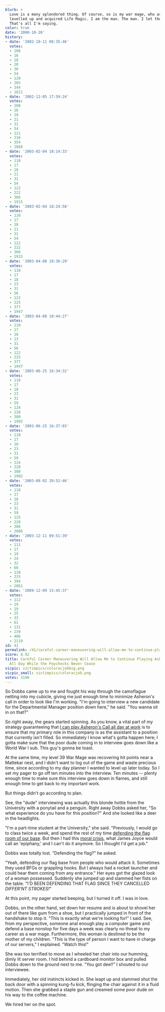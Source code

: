 ```yaml
---
blurb: >
  Love is a many splendored thing. Of course, so is my war mage, who as of this evening
  levelled up and acquired Life Magic. I am the man. The man. I let the dogs out.
  That's all I'm saying.
color: true
date: '2000-10-28'
history:
- date: '2002-10-11 08:35:46'
  votes:
  - 108
  - 16
  - 18
  - 20
  - 30
  - 54
  - 120
  - 205
  - 344
  - 1821
- date: '2002-12-05 17:59:24'
  votes:
  - 108
  - 16
  - 18
  - 21
  - 31
  - 54
  - 121
  - 216
  - 354
  - 1868
- date: '2003-02-04 18:14:33'
  votes:
  - 110
  - 17
  - 18
  - 21
  - 31
  - 54
  - 122
  - 222
  - 366
  - 1915
- date: '2003-02-04 18:24:58'
  votes:
  - 110
  - 17
  - 18
  - 21
  - 31
  - 54
  - 122
  - 222
  - 366
  - 1915
- date: '2003-04-08 10:36:29'
  votes:
  - 110
  - 17
  - 18
  - 23
  - 31
  - 56
  - 122
  - 225
  - 377
  - 1947
- date: '2003-04-08 10:44:27'
  votes:
  - 110
  - 17
  - 18
  - 23
  - 31
  - 56
  - 122
  - 225
  - 377
  - 1947
- date: '2003-06-25 16:34:32'
  votes:
  - 110
  - 17
  - 18
  - 23
  - 31
  - 59
  - 124
  - 228
  - 380
  - 1992
- date: '2003-06-25 16:37:03'
  votes:
  - 110
  - 17
  - 18
  - 23
  - 31
  - 59
  - 124
  - 228
  - 380
  - 1992
- date: '2003-08-02 20:52:46'
  votes:
  - 110
  - 17
  - 18
  - 23
  - 31
  - 59
  - 125
  - 228
  - 386
  - 2006
- date: '2003-12-11 09:51:39'
  votes:
  - 111
  - 17
  - 19
  - 24
  - 32
  - 60
  - 128
  - 233
  - 394
  - 2061
- date: '2009-12-09 15:45:37'
  votes:
  - 112
  - 19
  - 19
  - 25
  - 33
  - 61
  - 131
  - 239
  - 406
  - 2119
id: 41
permalink: /41/careful-career-maneuvering-will-allow-me-to-continue-playing-asherons-call-all-day-while-the-paychecks-never-cease/
score: 8.92
title: Careful Career Maneuvering Will Allow Me to Continue Playing Asheron's Call
  All Day While the Paychecks Never Cease
vicpic: victimpics/coloracjobbig.png
vicpic_small: victimpics/coloracjob.png
votes: 3196
---
```


So Dobbs came up to me and fought his way through the camoflague netting
into my cubicle, giving me just enough time to minimize Asheron's call
in order to look like I'm working. "I'm going to interview a new
candidate for the Departmental Manager position down here," he said.
"You wanna sit in on that?"

So right away, the gears started spinning. As you know, a vital part of
my strategy guaranteeing that [I can play Asheron's Call all day at
work](%ARTICLE[23]%) is to ensure that my primary role in this
company is as the assistant to a position that currently isn't filled.
So immediately I know what's gotta happen here; I gotta make sure that
the poor dude coming in to interview goes down like a World War I sub.
This guy's gonna be toast.

At the same time, my level 39 War Mage was recovering hit points near a
Mattekar nest, and I didn't want to log out of the game and waste
precious time, since according to my day planner I wanted to level up
later today. So I set my pager to go off ten minutes into the interview.
Ten minutes -- plenty enough time to make sure this interview goes down
in flames, and still enough time to get back to my important work.

But things didn't go according to plan.

See, the "dude" interviewing was actually this blonde hottie from the
University with a ponytail and a penguin. Right away Dobbs asked her,
"So what experience do you have for this position?" And she looked like
a deer in the headlights.

"I'm a part-time student at the University," she said. "Previously, I
would go to class twice a week, and spend the rest of my time [defending
the flag room of our base](%ARTICLE[17]%). But then I had this
[moral crisis](%ARTICLE[38]%), what James Joyce would call an
'epiphany,' and I can't do it anymore. So I thought I'd get a job."

Dobbs was totally lost. "Defending the flag?" he asked.

"Yeah, defending our flag base from people who would attack it.
Sometimes they used BFGs or grappling hooks. But I always had a rocket
launcher and could hear them coming from any entrance." Her eyes got the
glazed look of a woman possessed. Suddenly she jumped up and slammed her
fists on the table. "I'D BEEN DEFENDING THAT FLAG SINCE THEY CANCELLED
*DIFFER'NT STROKES!*"

At this point, my pager started beeping, but I turned it off. I was in
love.

Dobbs, on the other hand, set down her resume and is about to shovel her
out of there like gum from a shoe, but I practically jumped in front of
the handshake to stop it. "This is exactly what we're looking for!" I
said. See, from my perspective, someone anal enough play a computer game
and defend a base nonstop for five days a week was clearly no threat to
my career as a war mage. Furthermore, this woman is destined to be the
mother of my children. "This is the type of person I want to have in
charge of our servers," I explained. "Watch this!"

She was too terrified to move as I wheeled her chair into our humming,
dimly lit server room. I hid behind a cardboard monitor box and pulled
Dobbs down to the ground next to me. "You got dee!!" I shouted to our
interviewee.

Immediately, her old instincts kicked in. She leapt up and slammed shut
the back door with a spinning kung-fu kick, flinging the chair against
it in a fluid motion. Then she grabbed a staple gun and creamed some
poor dude on his way to the coffee machine.

We hired her on the spot.